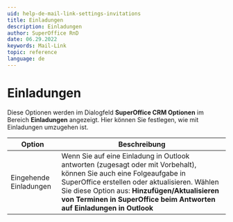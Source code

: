```yaml
---
uid: help-de-mail-link-settings-invitations
title: Einladungen
description: Einladungen
author: SuperOffice RnD
date: 06.29.2022
keywords: Mail-Link
topic: reference
language: de
---
```


# Einladungen

Diese Optionen werden im Dialogfeld **SuperOffice CRM Optionen** im Bereich **Einladungen** angezeigt. Hier können Sie festlegen, wie mit Einladungen umzugehen ist.

| Option | Beschreibung |
|---|---|
| Eingehende Einladungen | Wenn Sie auf eine Einladung in Outlook antworten (zugesagt oder mit Vorbehalt), können Sie auch eine Folgeaufgabe in SuperOffice erstellen oder aktualisieren. Wählen Sie diese Option aus: **Hinzufügen/Aktualisieren von Terminen in SuperOffice beim Antworten auf Einladungen in Outlook** |

<!-- Referenced links -->

<!-- Referenced images -->
